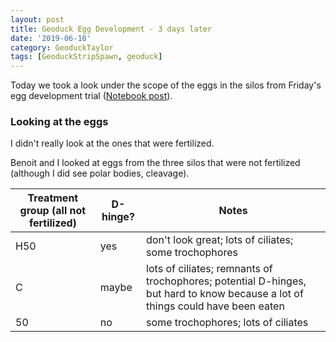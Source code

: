 ```yaml
---
layout: post
title: Geoduck Egg Development - 3 days later
date: '2019-06-10'
category: GeoduckTaylor
tags: [GeoduckStripSpawn, geoduck]
---
```

Today we took a look under the scope of the eggs in the silos from Friday's egg development trial ([Notebook post](https://grace-ac.github.io/egg-development/)). 

### Looking at the eggs
I didn't really look at the ones that were fertilized. 

Benoit and I looked at eggs from the three silos that were not fertilized (although I did see polar bodies, cleavage).     

| Treatment group (all not fertilized) | D-hinge? | Notes                                                                                                                           |
|--------------------------------------|----------|---------------------------------------------------------------------------------------------------------------------------------|
| H50                                  | yes      | don't look great; lots of ciliates; some trochophores                                                                           |
| C                                    | maybe    | lots of ciliates; remnants of trochophores; potential D-hinges,  but hard to know because a lot of things could have been eaten |
| 50                                   | no       | some trochophores; lots of ciliates                                                                                             |

